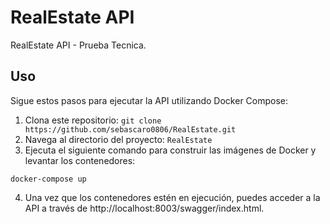 # RealEstate API

RealEstate API - Prueba Tecnica.

## Uso

Sigue estos pasos para ejecutar la API utilizando Docker Compose:

1. Clona este repositorio: `git clone https://github.com/sebascaro0806/RealEstate.git`
2. Navega al directorio del proyecto: `RealEstate`
3. Ejecuta el siguiente comando para construir las imágenes de Docker y levantar los contenedores:

```shell
docker-compose up

```

4. Una vez que los contenedores estén en ejecución, puedes acceder a la API a través de http://localhost:8003/swagger/index.html.
